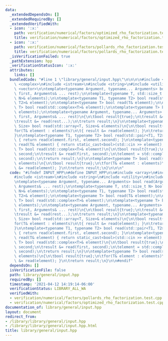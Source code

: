```yaml
---
data:
  _extendedDependsOn: []
  _extendedRequiredBy: []
  _extendedVerifiedWith:
  - icon: ':x:'
    path: verification/numerical/factors/optimized_rho_factorization.test.cpp
    title: verification/numerical/factors/optimized_rho_factorization.test.cpp
  - icon: ':x:'
    path: verification/numerical/factors/pollards_rho_factorization.test.cpp
    title: verification/numerical/factors/pollards_rho_factorization.test.cpp
  _isVerificationFailed: true
  _pathExtension: hpp
  _verificationStatusIcon: ':x:'
  attributes:
    links: []
  bundledCode: "#line 1 \"library/general/input.hpp\"\n\n\n\n#include <array>\n#include\
    \ <complex>\n#include <istream>\n#include <string>\n#include <utility>\n#include\
    \ <vector>\n\ntemplate<typename Argument, typename... Arguments> bool read(Argument&\
    \ first, Arguments& ... rest);\n\ntemplate<typename T, std::size_t N> bool read(std::array<T,\
    \ N>& elements);\n\ntemplate<typename T1, typename T2> bool read(std::pair<T1,\
    \ T2>& element);\n\ntemplate<typename T> bool read(T& element);\n\ntemplate<typename\
    \ T> bool read(std::complex<T>& element);\n\ntemplate<typename T> bool read(std::vector<T>&\
    \ elements);\n\ntemplate<typename Argument, typename... Arguments> bool read(Argument&\
    \ first, Arguments& ... rest)\n{\n\tbool result{true};\n\tresult &= read(first);\n\
    \tresult &= read(rest...);\n\treturn result;\n}\n\ntemplate<typename T, std::size_t\
    \ Size> bool read(std::array<T, Size>& elements)\n{\n\tbool result{true};\n\t\
    for(T& element : elements)\n\t{ result &= read(element); }\n\treturn result;\n\
    }\n\ntemplate<typename T1, typename T2> bool read(std::pair<T1, T2>& element)\
    \ { return read(element.first, element.second); }\n\ntemplate<typename T> bool\
    \ read(T& element) { return static_cast<bool>(std::cin >> element); }\n\ntemplate<typename\
    \ T> bool read(std::complex<T>& element)\n{\n\tbool result{true};\n\tT first,\
    \ second;\n\tresult &= read(first, second);\n\telement = std::complex<T>(first,\
    \ second);\n\treturn result;\n}\n\ntemplate<typename T> bool read(std::vector<T>&\
    \ elements)\n{\n\tbool result{true};\n\tfor(T& element : elements)\n\t{ result\
    \ &= read(element); }\n\treturn result;\n}\n\n\n"
  code: "#ifndef INPUT_HPP\n#define INPUT_HPP\n\n#include <array>\n#include <complex>\n\
    #include <istream>\n#include <string>\n#include <utility>\n#include <vector>\n\
    \ntemplate<typename Argument, typename... Arguments> bool read(Argument& first,\
    \ Arguments& ... rest);\n\ntemplate<typename T, std::size_t N> bool read(std::array<T,\
    \ N>& elements);\n\ntemplate<typename T1, typename T2> bool read(std::pair<T1,\
    \ T2>& element);\n\ntemplate<typename T> bool read(T& element);\n\ntemplate<typename\
    \ T> bool read(std::complex<T>& element);\n\ntemplate<typename T> bool read(std::vector<T>&\
    \ elements);\n\ntemplate<typename Argument, typename... Arguments> bool read(Argument&\
    \ first, Arguments& ... rest)\n{\n\tbool result{true};\n\tresult &= read(first);\n\
    \tresult &= read(rest...);\n\treturn result;\n}\n\ntemplate<typename T, std::size_t\
    \ Size> bool read(std::array<T, Size>& elements)\n{\n\tbool result{true};\n\t\
    for(T& element : elements)\n\t{ result &= read(element); }\n\treturn result;\n\
    }\n\ntemplate<typename T1, typename T2> bool read(std::pair<T1, T2>& element)\
    \ { return read(element.first, element.second); }\n\ntemplate<typename T> bool\
    \ read(T& element) { return static_cast<bool>(std::cin >> element); }\n\ntemplate<typename\
    \ T> bool read(std::complex<T>& element)\n{\n\tbool result{true};\n\tT first,\
    \ second;\n\tresult &= read(first, second);\n\telement = std::complex<T>(first,\
    \ second);\n\treturn result;\n}\n\ntemplate<typename T> bool read(std::vector<T>&\
    \ elements)\n{\n\tbool result{true};\n\tfor(T& element : elements)\n\t{ result\
    \ &= read(element); }\n\treturn result;\n}\n\n#endif"
  dependsOn: []
  isVerificationFile: false
  path: library/general/input.hpp
  requiredBy: []
  timestamp: '2021-04-12 14:19:14-06:00'
  verificationStatus: LIBRARY_ALL_WA
  verifiedWith:
  - verification/numerical/factors/pollards_rho_factorization.test.cpp
  - verification/numerical/factors/optimized_rho_factorization.test.cpp
documentation_of: library/general/input.hpp
layout: document
redirect_from:
- /library/library/general/input.hpp
- /library/library/general/input.hpp.html
title: library/general/input.hpp
---
```

